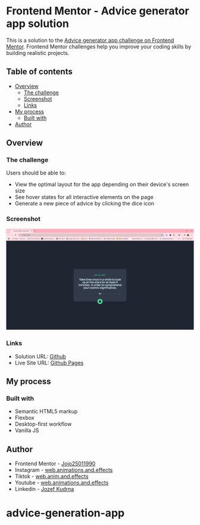 # Frontend Mentor - Advice generator app solution

This is a solution to the [Advice generator app challenge on Frontend Mentor](https://www.frontendmentor.io/challenges/advice-generator-app-QdUG-13db). Frontend Mentor challenges help you improve your coding skills by building realistic projects.

## Table of contents

- [Overview](#overview)
  - [The challenge](#the-challenge)
  - [Screenshot](#screenshot)
  - [Links](#links)
- [My process](#my-process)
  - [Built with](#built-with)
- [Author](#author)

## Overview

### The challenge

Users should be able to:

- View the optimal layout for the app depending on their device's screen size
- See hover states for all interactive elements on the page
- Generate a new piece of advice by clicking the dice icon

### Screenshot

![](./Screenshot%20Get%20Advice.png)

### Links

- Solution URL: [Github](https://github.com/Jojo25011990/advice-generation-app)
- Live Site URL: [Github Pages](https://jojo25011990.github.io/advice-generation-app/)

## My process

### Built with

- Semantic HTML5 markup
- Flexbox
- Desktop-first workflow
- Vanilla JS

## Author

- Frontend Mentor - [Jojo25011990](https://www.frontendmentor.io/profile/Jojo25011990)
- Instagram - [web.animations.and.effects](https://www.instagram.com/web.animations.and.effects)
- Tiktok - [web.anim.and.effects](https://www.tiktok.com/@web.anim.and.effects)
- Youtube - [web.animations.and.effects](https://www.youtube.com/@web.animations.and.effects)
- Linkedin - [Jozef Kudrna](https://www.linkedin.com/in/jozef-kudrna-28b580295)

# advice-generation-app
